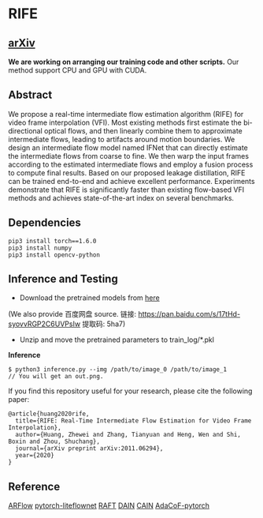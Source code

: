 # RIFE
## [arXiv](https://arxiv.org/abs/2011.06294)
**We are working on arranging our training code and other scripts.** 
Our method support CPU and GPU with CUDA.

## Abstract
We propose a real-time intermediate flow estimation algorithm (RIFE) for video frame interpolation (VFI). Most existing methods first estimate the bi-directional optical flows, and then linearly combine them to approximate intermediate flows, leading to artifacts around motion boundaries. We design an intermediate flow model named IFNet that can directly estimate the intermediate flows from coarse to fine. We then warp the input frames according to the estimated intermediate flows and employ a fusion process to compute final results. Based on our proposed leakage distillation, RIFE can be trained end-to-end and achieve excellent performance. Experiments demonstrate that RIFE is significantly faster than existing flow-based VFI methods and achieves state-of-the-art index on several benchmarks.

## Dependencies
```
pip3 install torch==1.6.0
pip3 install numpy
pip3 install opencv-python
```

## Inference and Testing
* Download the pretrained models from [here](https://drive.google.com/file/d/1c1R7iF-ypN6USo-D2YH_ORtaH3tukSlo/view?usp=sharing)

(We also provide 百度网盘 source. 链接: https://pan.baidu.com/s/17tHd-syovvRGP2C6UVPsIw 提取码: 5ha7)
* Unzip and move the pretrained parameters to train_log/\*.pkl

**Inference**
```
$ python3 inference.py --img /path/to/image_0 /path/to/image_1
// You will get an out.png. 
```

If you find this repository useful for your research, please cite the following paper:
```
@article{huang2020rife,
  title={RIFE: Real-Time Intermediate Flow Estimation for Video Frame Interpolation},
  author={Huang, Zhewei and Zhang, Tianyuan and Heng, Wen and Shi, Boxin and Zhou, Shuchang},
  journal={arXiv preprint arXiv:2011.06294},
  year={2020}
}
```

## Reference
[ARFlow](https://github.com/lliuz/ARFlow)
[pytorch-liteflownet](https://github.com/sniklaus/pytorch-liteflownet)
[RAFT](https://github.com/princeton-vl/RAFT)
[DAIN](https://github.com/baowenbo/DAIN)
[CAIN](https://github.com/myungsub/CAIN)
[AdaCoF-pytorch](https://github.com/HyeongminLEE/AdaCoF-pytorch)
